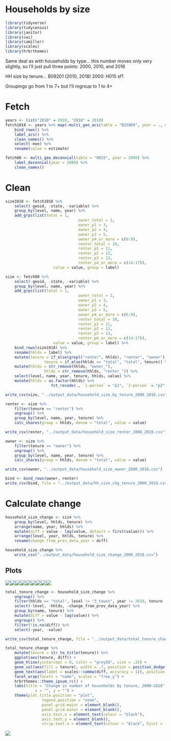 Households by size
================

``` r
library(tidyverse)
library(tidycensus)
library(janitor)
library(cwi)
library(camiller)
library(scales)
library(hrbrthemes)
```

Same deal as with households by type… this number moves only very
slightly, so I’ll just pull three points: 2000, 2010, and 2018

HH size by tenure… B08201 (2010, 2018) 2000: H015 sf1

Groupings go from 1 to 7+ but I’ll regroup to 1 to 4+

# Fetch

``` r
years <- list("2010" = 2010, "2018" = 2018)
fetch1018 <- years %>% map(~multi_geo_acs(table = "B25009", year = ., new_england = F)) %>%
    bind_rows() %>% 
    label_acs() %>% 
    clean_names() %>% 
    select(-moe) %>% 
    rename(value = estimate)

fetch00 <- multi_geo_decennial(table = "H015", year = 2000) %>% 
    label_decennial(year = 2000) %>% 
    clean_names()
```

# Clean

``` r
size1018 <- fetch1018 %>% 
    select(-geoid, -state, -variable) %>% 
    group_by(level, name, year) %>% 
    add_grps(list(total = 1,
                                owner_total = 2,
                                owner_p1 = 3, 
                                owner_p2 = 4,
                                owner_p3 = 5,
                                owner_p4_or_more = c(6:9),
                                renter_total = 10,
                                renter_p1 = 11, 
                                renter_p2 = 12,
                                renter_p3 = 13,
                                renter_p4_or_more = c(14:17)),
                     value = value, group = label)

size <- fetch00 %>% 
    select(-geoid, -state, -variable) %>%
    group_by(level, name, year) %>%
    add_grps(list(total = 1,
                                owner_total = 2,
                                owner_p1 = 3, 
                                owner_p2 = 4,
                                owner_p3 = 5,
                                owner_p4_or_more = c(6:9),
                                renter_total = 10,
                                renter_p1 = 11, 
                                renter_p2 = 12,
                                renter_p3 = 13,
                                renter_p4_or_more = c(14:17)),
                     value = value, group = label) %>% 
    bind_rows(size1018) %>% 
    rename(hhlds = label) %>% 
    mutate(tenure = if_else(grepl("renter", hhlds), "renter", "owner"),
                 tenure = if_else(hhlds == "total", "total", tenure)) %>% 
    mutate(hhlds = str_remove(hhlds, "owner_"),
                 hhlds = str_remove(hhlds, "renter_")) %>% 
    select(level, name, year, tenure, hhlds, value) %>% 
    mutate(hhlds = as.factor(hhlds) %>% 
                    fct_recode(., `1-person` = "p1", `2-person` = "p2", `3-person` = "p3", `4-person or more` = "p4_or_more"))

write_csv(size, "../output_data/household_size_by_tenure_2000_2018.csv")

renter <- size %>% 
    filter(tenure == "renter") %>% 
    ungroup() %>% 
    group_by(level, name, year, tenure) %>% 
    calc_shares(group = hhlds, denom = "total", value = value)

write_csv(renter, "../output_data/household_size_renter_2000_2018.csv")

owner <- size %>% 
    filter(tenure == "owner") %>% 
    ungroup() %>% 
    group_by(level, name, year, tenure) %>%  
    calc_shares(group = hhlds, denom = "total", value = value)

write_csv(owner, "../output_data/household_size_owner_2000_2018.csv")

bind <- bind_rows(owner, renter)
write_csv(bind, file = "../output_data/hh_size_chg_tenure_2000_2018.csv")
```

# Calculate change

``` r
household_size_change <- size %>%
    group_by(level, hhlds, tenure) %>%
    arrange(name, year, hhlds) %>%
    mutate(diff = value - lag(value, default = first(value))) %>%
    arrange(level, year, hhlds, tenure) %>%
    rename(change_from_prev_data_year = diff)

household_size_change %>% 
    write_csv("../output_data/household_size_change_2000_2018.csv")
```

## Plots

![](hh_by_size_files/figure-gfm/unnamed-chunk-5-1.png)<!-- -->![](hh_by_size_files/figure-gfm/unnamed-chunk-5-2.png)<!-- -->![](hh_by_size_files/figure-gfm/unnamed-chunk-5-3.png)<!-- -->![](hh_by_size_files/figure-gfm/unnamed-chunk-5-4.png)<!-- -->![](hh_by_size_files/figure-gfm/unnamed-chunk-5-5.png)<!-- -->![](hh_by_size_files/figure-gfm/unnamed-chunk-5-6.png)<!-- -->![](hh_by_size_files/figure-gfm/unnamed-chunk-5-7.png)<!-- -->![](hh_by_size_files/figure-gfm/unnamed-chunk-5-8.png)<!-- -->![](hh_by_size_files/figure-gfm/unnamed-chunk-5-9.png)<!-- -->

``` r
total_tenure_change <- household_size_change %>% 
    ungroup() %>% 
    filter(hhlds == "total", level != "3_towns", year != 2010, tenure != "total") %>% 
    select(-level, -hhlds, -change_from_prev_data_year) %>% 
    group_by(name, tenure) %>% 
    mutate(diff = value - lag(value)) %>% 
    ungroup() %>% 
    filter(!is.na(diff)) %>% 
    select(-year, -value)

write_csv(total_tenure_change, file = "../output_data/total_tenure_change_2000_2018.csv")
```

``` r
total_tenure_change %>% 
    mutate(tenure = str_to_title(tenure)) %>% 
    ggplot(aes(tenure, diff)) +
    geom_hline(yintercept = 0, color = "grey50", size = .25) +
    geom_col(aes(fill = tenure), width = .7, position = position_dodge(.55)) +
    geom_text(aes(label = scales::comma(diff, accuracy = 1)), position = position_dodge(.75), family = "Roboto Condensed", size = 4, vjust = "inward") +
    facet_wrap(facets = "name", scales = "free_y") +
    hrbrthemes::theme_ipsum_rc() +
    labs(title = "Change in number of households by tenure, 2000–2018",
             x = "", y = "") +
    theme(plot.title.position = "plot",
                legend.position = "none", 
                panel.grid.major = element_blank(),
                panel.grid.minor = element_blank(),
                axis.text.x = element_text(colour = "black"),
                axis.text.y = element_blank(),
                strip.text.x = element_text(colour = "black", hjust = .5))
```

![](hh_by_size_files/figure-gfm/unnamed-chunk-7-1.png)<!-- -->
